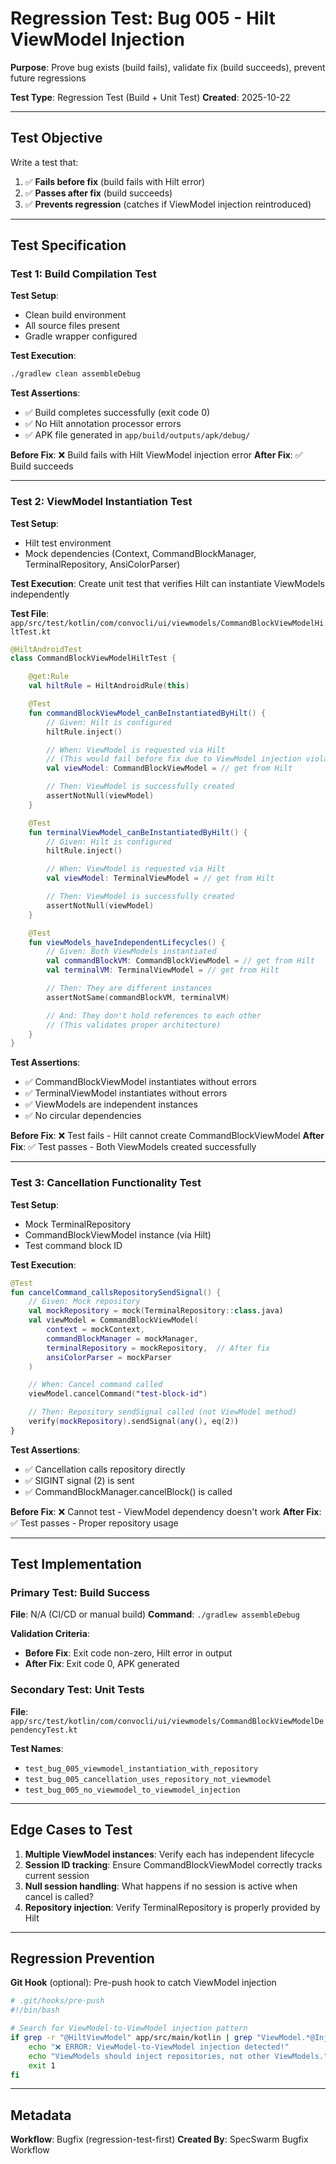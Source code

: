 # Regression Test: Bug 005 - Hilt ViewModel Injection

**Purpose**: Prove bug exists (build fails), validate fix (build succeeds), prevent future regressions

**Test Type**: Regression Test (Build + Unit Test)
**Created**: 2025-10-22

---

## Test Objective

Write a test that:
1. ✅ **Fails before fix** (build fails with Hilt error)
2. ✅ **Passes after fix** (build succeeds)
3. ✅ **Prevents regression** (catches if ViewModel injection reintroduced)

---

## Test Specification

### Test 1: Build Compilation Test

**Test Setup**:
- Clean build environment
- All source files present
- Gradle wrapper configured

**Test Execution**:
```bash
./gradlew clean assembleDebug
```

**Test Assertions**:
- ✅ Build completes successfully (exit code 0)
- ✅ No Hilt annotation processor errors
- ✅ APK file generated in `app/build/outputs/apk/debug/`

**Before Fix**: ❌ Build fails with Hilt ViewModel injection error
**After Fix**: ✅ Build succeeds

---

### Test 2: ViewModel Instantiation Test

**Test Setup**:
- Hilt test environment
- Mock dependencies (Context, CommandBlockManager, TerminalRepository, AnsiColorParser)

**Test Execution**:
Create unit test that verifies Hilt can instantiate ViewModels independently

**Test File**: `app/src/test/kotlin/com/convocli/ui/viewmodels/CommandBlockViewModelHiltTest.kt`

```kotlin
@HiltAndroidTest
class CommandBlockViewModelHiltTest {

    @get:Rule
    val hiltRule = HiltAndroidRule(this)

    @Test
    fun commandBlockViewModel_canBeInstantiatedByHilt() {
        // Given: Hilt is configured
        hiltRule.inject()

        // When: ViewModel is requested via Hilt
        // (This would fail before fix due to ViewModel injection violation)
        val viewModel: CommandBlockViewModel = // get from Hilt

        // Then: ViewModel is successfully created
        assertNotNull(viewModel)
    }

    @Test
    fun terminalViewModel_canBeInstantiatedByHilt() {
        // Given: Hilt is configured
        hiltRule.inject()

        // When: ViewModel is requested via Hilt
        val viewModel: TerminalViewModel = // get from Hilt

        // Then: ViewModel is successfully created
        assertNotNull(viewModel)
    }

    @Test
    fun viewModels_haveIndependentLifecycles() {
        // Given: Both ViewModels instantiated
        val commandBlockVM: CommandBlockViewModel = // get from Hilt
        val terminalVM: TerminalViewModel = // get from Hilt

        // Then: They are different instances
        assertNotSame(commandBlockVM, terminalVM)

        // And: They don't hold references to each other
        // (This validates proper architecture)
    }
}
```

**Test Assertions**:
- ✅ CommandBlockViewModel instantiates without errors
- ✅ TerminalViewModel instantiates without errors
- ✅ ViewModels are independent instances
- ✅ No circular dependencies

**Before Fix**: ❌ Test fails - Hilt cannot create CommandBlockViewModel
**After Fix**: ✅ Test passes - Both ViewModels created successfully

---

### Test 3: Cancellation Functionality Test

**Test Setup**:
- Mock TerminalRepository
- CommandBlockViewModel instance (via Hilt)
- Test command block ID

**Test Execution**:
```kotlin
@Test
fun cancelCommand_callsRepositorySendSignal() {
    // Given: Mock repository
    val mockRepository = mock(TerminalRepository::class.java)
    val viewModel = CommandBlockViewModel(
        context = mockContext,
        commandBlockManager = mockManager,
        terminalRepository = mockRepository,  // After fix
        ansiColorParser = mockParser
    )

    // When: Cancel command called
    viewModel.cancelCommand("test-block-id")

    // Then: Repository sendSignal called (not ViewModel method)
    verify(mockRepository).sendSignal(any(), eq(2))
}
```

**Test Assertions**:
- ✅ Cancellation calls repository directly
- ✅ SIGINT signal (2) is sent
- ✅ CommandBlockManager.cancelBlock() is called

**Before Fix**: ❌ Cannot test - ViewModel dependency doesn't work
**After Fix**: ✅ Test passes - Proper repository usage

---

## Test Implementation

### Primary Test: Build Success

**File**: N/A (CI/CD or manual build)
**Command**: `./gradlew assembleDebug`

**Validation Criteria**:
- **Before Fix**: Exit code non-zero, Hilt error in output
- **After Fix**: Exit code 0, APK generated

### Secondary Test: Unit Tests

**File**: `app/src/test/kotlin/com/convocli/ui/viewmodels/CommandBlockViewModelDependencyTest.kt`

**Test Names**:
- `test_bug_005_viewmodel_instantiation_with_repository`
- `test_bug_005_cancellation_uses_repository_not_viewmodel`
- `test_bug_005_no_viewmodel_to_viewmodel_injection`

---

## Edge Cases to Test

1. **Multiple ViewModel instances**: Verify each has independent lifecycle
2. **Session ID tracking**: Ensure CommandBlockViewModel correctly tracks current session
3. **Null session handling**: What happens if no session is active when cancel is called?
4. **Repository injection**: Verify TerminalRepository is properly provided by Hilt

---

## Regression Prevention

**Git Hook** (optional): Pre-push hook to catch ViewModel injection

```bash
# .git/hooks/pre-push
#!/bin/bash

# Search for ViewModel-to-ViewModel injection pattern
if grep -r "@HiltViewModel" app/src/main/kotlin | grep "ViewModel.*@Inject" | grep -q "ViewModel"; then
    echo "❌ ERROR: ViewModel-to-ViewModel injection detected!"
    echo "ViewModels should inject repositories, not other ViewModels."
    exit 1
fi
```

---

## Metadata

**Workflow**: Bugfix (regression-test-first)
**Created By**: SpecSwarm Bugfix Workflow
